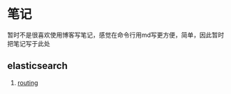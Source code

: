 # 笔记

暂时不是很喜欢使用博客写笔记，感觉在命令行用md写更方便，简单，因此暂时把笔记写于此处

## elasticsearch

1. [routing](https://github.com/Jaggle/notes/blob/master/elasticsearch/routing.md)
